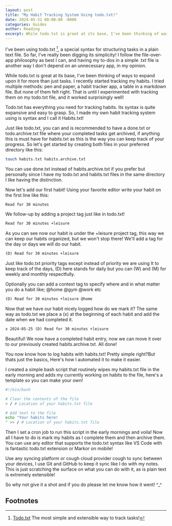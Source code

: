 ```yaml
---
layout: post
title: "My Habit Tracking System Using todo.txt!"
date: 2024-05-31 00:00:00 -0000
categories: Guides
author: Reading
excerpt: While todo.txt is great at its base, I've been thinking of ways to expand upon it for more than just tasks. I recently started tracking my habits. I tried multiple methods: pen and paper, a habit tracker app, a table in a markdown file. But none of them felt right. That is until I experimented with tracking them on my todo.txt file, and it worked surprisingly well! 
---
```


I've been using todo.txt [^1], a special syntax for structuring tasks in a plain text file. So far, I've really been digging its simplicity! I follow the file-over-app philosophy as best I can, and having my to-dos in a simple .txt file is another way I don't depend on an unnecessary app, in my opinion.

While todo.txt is great at its base, I've been thinking of ways to expand upon it for more than just tasks. I recently started tracking my habits. I tried multiple methods: pen and paper, a habit tracker app, a table in a markdown file. But none of them felt right. That is until I experimented with tracking them on my todo.txt file, and it worked surprisingly well! 

Todo.txt has everything you need for tracking habits. Its syntax is quite expansive and easy to grasp. So, I made my own habit tracking system using is syntax and I call it Habits.txt!

Just like todo.txt, you can and is recommended to have a done.txt or todo.archive.txt file where your completed tasks get archived, if anything this is must have for habits.txt as this is the way you can keep track of your progress. So let's get started by creating both files in your preferred directory like this:

```bash
touch habits.txt habits.archive.txt
```
You can use done.txt instead of habits.archive.txt if you prefer but personally since I have my todo.txt and habits.txt files in the same directory I like having the distinction.

Now let's add our first habit! Using your favorite editor write your habit on the first line like this:

```xml
Read for 30 minutes

```

We follow-up by adding a project tag just like in todo.txt!

```xml
Read for 30 minutes +leisure

```

As you can see now our habit is under the +leisure project tag, this way we can keep our habits organized, but we won't stop there! We'll add a tag for the day or days we will do our habit. 


```xml
(D) Read for 30 minutes +leisure 

```

Just like todo.txt priority tags except instead of priority we are using It to keep track of the days, (D) here stands for daily but you can (W)  and (M) for weekly and monthly respectfully.
 
Optionally you can add a context tag to specify where and in what matter you do a habit like; @home @gym @work etc

```xml
(D) Read for 30 minutes +leisure @home
```

Now that we have our habit nicely logged how do we mark it? The same way as todo.txt we place a (x) at the beginning of each habit and add the date when we had completed it.

```xml
x 2024-05-25 (D) Read for 30 minutes +leisure

```

Beautiful! We now have a completed habit entry, now we can move it over to our previously created habits.archive.txt. All done!

You now know how to log habits with habits.txt! Pretty simple right?But thats just the basics, Here's how I automated it to make it easier.

I created a simple bash script that routinely wipes my habits.txt file in the early morning and adds my currently working on habits to the file, here's a template so you can make your own!

```bash
#!/bin/bash

# Clear the contents of the file
> / # Location of your habits.txt file

# Add text to the file
echo "Your habits here!
" >> / # Location of your habits.txt file

```

Then I set a cron job to run this script in the early mornings and voila! Now all I have to do is mark my habits as I complete them and then archive them. You can use any editor that supports the todo.txt syntax like VS Code with is fantastic todo.txt extension or Markor on mobile! 

Use any syncing platform or cough cloud provider cough to sync between your devices, I use Git and GitHub to keep it sync like I do with my notes. This is just scratching the surface on what you can do with it, as is plain text is extremely extensible! 

So why not give it a shot and if you do please let me know how it went! ^_^


## Footnotes

[^1]: [Todo.txt](http://todotxt.org/) The most simple and extensible way to track tasks! 


